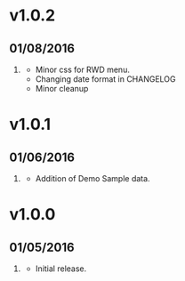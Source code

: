 # v1.0.2
## 01/08/2016

1. [](#new)
    * Minor css for RWD menu.
    * Changing date format in CHANGELOG
    * Minor cleanup

# v1.0.1
## 01/06/2016

1. [](#new)
    * Addition of Demo Sample data.

# v1.0.0
## 01/05/2016

1. [](#new)
    * Initial release.
